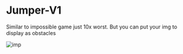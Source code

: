 # Jumper-V1

Similar to impossible game just 10x worst. But you can put your img to display as obstacles 


<img src = "https://media.giphy.com/media/ehgbcxoShcgS1m5URx/giphy.gif" alt = "imp" />
